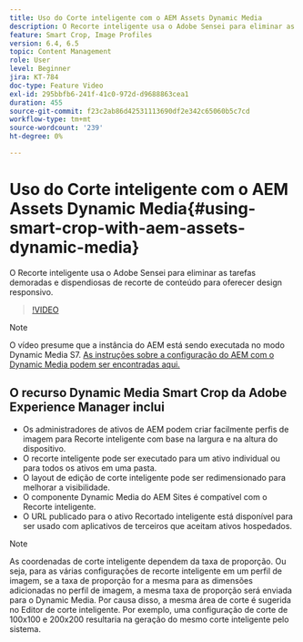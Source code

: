 ```yaml
---
title: Uso do Corte inteligente com o AEM Assets Dynamic Media
description: O Recorte inteligente usa o Adobe Sensei para eliminar as tarefas demoradas e dispendiosas de recorte de conteúdo para oferecer design responsivo.
feature: Smart Crop, Image Profiles
version: 6.4, 6.5
topic: Content Management
role: User
level: Beginner
jira: KT-784
doc-type: Feature Video
exl-id: 295bbfb6-241f-41c0-972d-d9688863cea1
duration: 455
source-git-commit: f23c2ab86d42531113690df2e342c65060b5c7cd
workflow-type: tm+mt
source-wordcount: '239'
ht-degree: 0%

---
```


# Uso do Corte inteligente com o AEM Assets Dynamic Media{#using-smart-crop-with-aem-assets-dynamic-media}

O Recorte inteligente usa o Adobe Sensei para eliminar as tarefas demoradas e dispendiosas de recorte de conteúdo para oferecer design responsivo.

>[!VIDEO](https://video.tv.adobe.com/v/21519?quality=12&learn=on)

>[!NOTE]
>
>O vídeo presume que a instância do AEM está sendo executada no modo Dynamic Media S7. [As instruções sobre a configuração do AEM com o Dynamic Media podem ser encontradas aqui.](https://helpx.adobe.com/br/experience-manager/6-3/assets/using/config-dynamic-fp-14410.html)

## O recurso Dynamic Media Smart Crop da Adobe Experience Manager inclui

* Os administradores de ativos de AEM podem criar facilmente perfis de imagem para Recorte inteligente com base na largura e na altura do dispositivo.
* O recorte inteligente pode ser executado para um ativo individual ou para todos os ativos em uma pasta.
* O layout de edição de corte inteligente pode ser redimensionado para melhorar a visibilidade.
* O componente Dynamic Media do AEM Sites é compatível com o Recorte inteligente.
* O URL publicado para o ativo Recortado inteligente está disponível para ser usado com aplicativos de terceiros que aceitam ativos hospedados.

>[!NOTE]
>
>As coordenadas de corte inteligente dependem da taxa de proporção. Ou seja, para as várias configurações de recorte inteligente em um perfil de imagem, se a taxa de proporção for a mesma para as dimensões adicionadas no perfil de imagem, a mesma taxa de proporção será enviada para o Dynamic Media. Por causa disso, a mesma área de corte é sugerida no Editor de corte inteligente. Por exemplo, uma configuração de corte de 100x100 e 200x200 resultaria na geração do mesmo corte inteligente pelo sistema.
